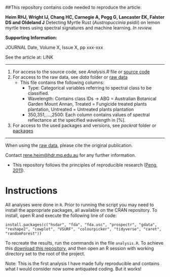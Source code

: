 ##This repository contains code needed to reproduce the article:

**Heim RHJ, Wright IJ, Chang HC, Carnegie A, Pegg G, Lancaster EK, Falster DS and Oldeland J** Detecting Myrtle Rust (*Austropuccinia psidii*) on lemon myrtle trees using spectral signatures and machine learning. *In review.*

**Supporting Information:**
  
JOURNAL
Date, Volume X, Issue X, pp xxx-xxx

See the article at: LINK
***
    
1. For access to the source code, see *Analysis.R* file or [source code](https://github.com/ReneHeim/MyrtleRust-LemonMyrtle-Classification/blob/master/Analysis.R)  
2. For access to the raw data, see *data* folder or [raw data](https://github.com/ReneHeim/MyrtleRust-LemonMyrtle-Classification/blob/master/data/Input_for_C1_AllSpectraABGPlantation_LeafClip.csv) 
	+ This file contains the following columns:
		- Type: Categorical variables referring to spectral class to be classified.
		- Wavelength: Contains class IDs -> ABG = Australian Botanical Garden Mount Annan, Treated = Fungicide treated plants plantation, Untreated = Untreated plants plantation
		- 350,351,....,2500: Each column contains values of spectral reflectance at the specified wavelength in [%].
3. For access to the used packages and versions, see *packrat* folder or [packages](https://github.com/paternogbc/2015_Rohr_et_al_JAEcol/tree/master/packrat)  
    
***
When using the [raw data](https://github.com/ReneHeim/MyrtleRust-LemonMyrtle-Classification/blob/master/data/Input_for_C1_AllSpectraABGPlantation_LeafClip.csv), please cite the original publication.

Contact rene.heim@hdr.mq.edu.au for any further information.  

+ This repository follows the principles of reproducible research ([Peng, 2011](http://www.sciencemag.org/content/334/6060/1226)).

# Instructions

All analyses were done in `R`. Prior to running the script you may need to install the appropriate packages, all available on the CRAN repository. To install, open R and execute the following line of code:

```
install.packages(c("hsdar", "fda", "fda.usc", "prospectr", "gdata", "reshape2", "cowplot", "VSURF", "colourpicker", "tidyverse", "caret", "randomForest"))
```

To recreate the results, run the commands in the file `analysis.R`. To achieve this [download this repository](https://github.com/reneheim/myrtlerust-lemonmyrtle-classification/archive/master.zip), and then open an R session with working directory set to the root of the project.


Note: This is the first analysis I have made fully reproducible and contains what I would consider now some antiquated coding. But it works!

